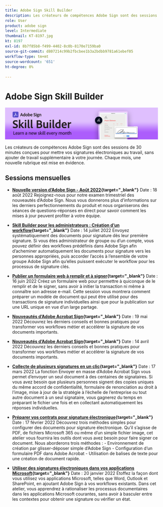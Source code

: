 ```yaml
---
title: Adobe Sign Skill Builder
description: Les créateurs de compétences Adobe Sign sont des sessions de 30 minutes conçues pour mettre vos signatures électroniques au service de votre journée, sans ajouter de travail supplémentaire
role: User
product: adobe sign
level: Intermediate
thumbnail: KT-8197.jpg
kt: 8197
exl-id: 8b7f85b8-f499-4402-8c0b-8170e7159ba0
source-git-commit: d807214c99b2fbcbee1b3a2bdbb9781a61ebef05
workflow-type: tm+mt
source-wordcount: '651'
ht-degree: 0%

---
```


# Adobe Sign Skill Builder

![Bannière Gestionnaire de compétences](../assets/SB_Hero.png)

Les créateurs de compétences Adobe Sign sont des sessions de 30 minutes conçues pour mettre vos signatures électroniques au travail, sans ajouter de travail supplémentaire à votre journée. Chaque mois, une nouvelle rubrique est mise en évidence.

## Sessions mensuelles

* **[Nouvelle version d’Adobe Sign - Août 2022](https://adobe-sign-skill-builder.joinus.adobeevents.com/attendease/networking/experience/06d8a836-4b51-426b-913e-189b23a82bd6/8b777e11-0e6d-45a8-b954-bbff5c887efc){target=&quot;_blank&quot;}**
Date : 18 août 2022 Rejoignez-nous pour notre examen trimestriel des nouveautés d’Adobe Sign. Nous vous donnerons plus d’informations sur les derniers perfectionnements du produit et nous organiserons des séances de questions-réponses en direct pour savoir comment les mises à jour peuvent profiter à votre équipe.

* **[Skill Builder pour les administrateurs : Création d’un workflow](https://adobe-sign-skill-builder.joinus.adobeevents.com/attendease/networking/experience/83926d76-9959-4657-8b0c-f312835b46f6/aa1c9b21-1b16-4890-9c24-26dc630c4a95){target=&quot;_blank&quot;}**
Date : 14 juillet 2022 Envoyez systématiquement des documents pour signature dès leur première signature. Si vous êtes administrateur de groupe ou d’un compte, vous pouvez définir des workflows prédéfinis dans Adobe Sign afin d’acheminer automatiquement les documents pour signature vers les personnes appropriées, puis accorder l’accès à l’ensemble de votre groupe Adobe Sign afin qu’elles puissent exécuter le workflow pour les processus de signature clés.

* **[Publier un formulaire web à remplir et à signer](https://adobe-sign-skill-builder.joinus.adobeevents.com/attendease/networking/experience/4499bc28-9f26-4b68-88a6-3815ebdff7cf/337fa9d6-c9d3-4bcc-b6d8-9c7580b9be40){target=&quot;_blank&quot;}**
Date : 16 juin 2022 Créez un formulaire web pour permettre à quiconque de le remplir et de le signer, sans avoir à initier la transaction ni même à connaître son adresse e-mail. Cette session vous montrera comment préparer un modèle de document qui peut être utilisé pour des transactions de signature individuelles ainsi que pour la publication sur une URL unique en vue d’un large partage.

* **[Nouveautés d’Adobe Acrobat Sign](https://adobe-sign-skill-builder.joinus.adobeevents.com/attendease/networking/experience/a51b7ffa-ccf1-41f7-a82c-27bf50d8eb5d/22ee6c72-b92e-43f8-9cc6-c177c9244fea){target=&quot;_blank&quot;}**
Date : 19 mai 2022 Découvrez les derniers conseils et bonnes pratiques pour transformer vos workflows métier et accélérer la signature de vos documents importants.

* **[Nouveautés d’Adobe Acrobat Sign](https://adobe-sign-skill-builder.joinus.adobeevents.com/attendease/networking/experience/479894a1-131f-411d-b4c8-f699d72413bb/30619f65-b374-40db-85d1-0854dc48af0d){target=&quot;_blank&quot;}**
Date : 14 avril 2022 Découvrez les derniers conseils et bonnes pratiques pour transformer vos workflows métier et accélérer la signature de vos documents importants.

* **[Collecte de plusieurs signatures en un clic](https://adobe-sign-skill-builder.joinus.adobeevents.com/attendease/networking/experience/44e4b483-7d05-44b3-b7e7-b265c9b84d07/2736bed0-b416-4578-ac3f-a57491f22c26){target=&quot;_blank&quot;}**
Date : 17 mars 2022 La fonction Envoyer en masse d’Adobe Acrobat Sign vous permet d’envoyer un seul document à des centaines de signataires. Si vous avez besoin que plusieurs personnes signent des copies uniques du même accord de confidentialité, formulaire de renonciation au droit à l’image, mise à jour de la stratégie à l’échelle de l’entreprise ou tout autre document à un seul signataire, vous gagnerez du temps en préparant le fichier une fois et en collectant automatiquement les réponses individuelles.

* **[Préparer vos contrats pour signature électronique](https://adobe-sign-skill-builder.joinus.adobeevents.com/attendease/networking/experience/9024b058-ade1-420f-87f0-68bd5f6d527a/cf8b172f-b9df-41ef-bfce-e6d4b0c3ddf4){target=&quot;_blank&quot;}**
Date : 17 février 2022 Découvrez trois méthodes simples pour configurer des documents pour signature électronique. Qu’il s’agisse de PDF, de fichiers Microsoft 365 ou même d’un simple fichier image, cet atelier vous fournira les outils dont vous avez besoin pour faire signer ce document. Nous aborderons trois méthodes : - Environnement de création par glisser-déposer simple d’Adobe Sign - Configuration d’un formulaire PDF dans Adobe Acrobat - Utilisation de balises de texte pour une création de document rapide.

* **[Utiliser des signatures électroniques dans vos applications Microsoft](https://adobe-sign-skill-builder.joinus.adobeevents.com/attendease/networking/experience/2dcd80a6-6335-4756-bbc8-3505fe99594b/866c4314-dc74-473b-9859-828801814e13){target=&quot;_blank&quot;}**
Date : 20 janvier 2022 Étoffez la façon dont vous utilisez vos applications Microsoft, telles que Word, Outlook et SharePoint, en ajoutant Adobe Sign à vos workflows existants. Dans cet atelier, vous apprendrez à rationaliser les processus documentaires dans les applications Microsoft courantes, sans avoir à basculer entre les contextes pour obtenir une signature ou vérifier un état.
